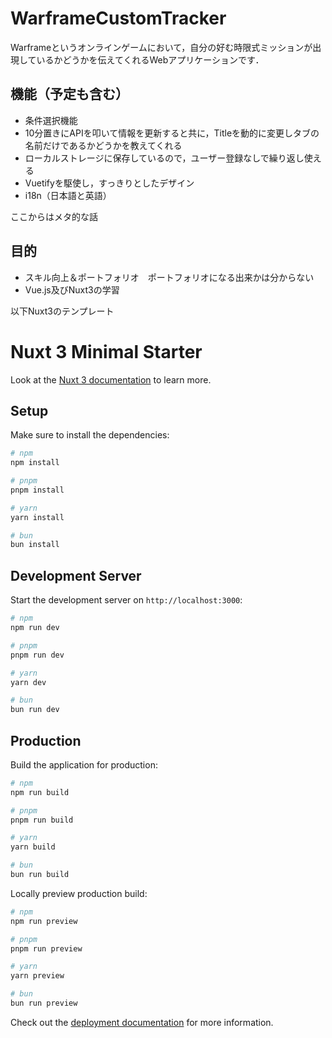 # WarframeCustomTracker

Warframeというオンラインゲームにおいて，自分の好む時限式ミッションが出現しているかどうかを伝えてくれるWebアプリケーションです．

## 機能（予定も含む）
- 条件選択機能
- 10分置きにAPIを叩いて情報を更新すると共に，Titleを動的に変更しタブの名前だけであるかどうかを教えてくれる
- ローカルストレージに保存しているので，ユーザー登録なしで繰り返し使える
- Vuetifyを駆使し，すっきりとしたデザイン
- i18n（日本語と英語）

ここからはメタ的な話

## 目的
- スキル向上＆ポートフォリオ　ポートフォリオになる出来かは分からない
- Vue.js及びNuxt3の学習

以下Nuxt3のテンプレート

# Nuxt 3 Minimal Starter

Look at the [Nuxt 3 documentation](https://nuxt.com/docs/getting-started/introduction) to learn more.

## Setup

Make sure to install the dependencies:

```bash
# npm
npm install

# pnpm
pnpm install

# yarn
yarn install

# bun
bun install
```

## Development Server

Start the development server on `http://localhost:3000`:

```bash
# npm
npm run dev

# pnpm
pnpm run dev

# yarn
yarn dev

# bun
bun run dev
```

## Production

Build the application for production:

```bash
# npm
npm run build

# pnpm
pnpm run build

# yarn
yarn build

# bun
bun run build
```

Locally preview production build:

```bash
# npm
npm run preview

# pnpm
pnpm run preview

# yarn
yarn preview

# bun
bun run preview
```

Check out the [deployment documentation](https://nuxt.com/docs/getting-started/deployment) for more information.
